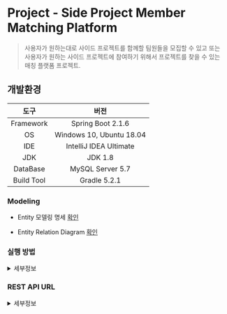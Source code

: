 Project - Side Project Member Matching Platform
===

> 사용자가 원하는대로 사이드 프로젝트를 함께할 팀원들을 모집할 수 있고 또는 사용자가 원하는 사이드 프로젝트에 참여하기 위해서 프로젝트를 찾을 수 있는 매칭 플랫폼 프로젝트. 

## 개발환경

|도구|버전|
|:---:|:---:|
| Framework |Spring Boot 2.1.6 |
| OS |Windows 10, Ubuntu 18.04|
|IDE |IntelliJ IDEA Ultimate |
|JDK |JDK 1.8|
|DataBase |MySQL Server 5.7|
|Build Tool |Gradle 5.2.1|

### Modeling

* Entity 모델링 명세 [확인](https://docs.google.com/spreadsheets/d/1kbpWNSX8oapVMX6U6IQtt3sRyn1DrJNmXETlUz-EkQg/edit#gid=0)


* Entity Relation Diagram [확인](https://drive.google.com/file/d/1tmBT3GAL3OIpRocH-hIGdo70-vzptTSo/view)

### 실행 방법
<details><summary>세부정보</summary>

* 준비사항.
    
    * Gradle or IntelliJ IDEA

    * JDK (>= 1.8)

    * Spring Boot (>= 2.x)

* 저장소를 `clone`

    ```bash
    $ git clone https://github.com/perfect-matching/perfectmatching-backend.git
    ```

* 프로젝트 내 Project-Matching\src\main\resources 경로에 `application.yml` 생성.

    * 밑의 양식대로 내용을 채운 뒤, `application.yml`에 삽입.
    <br>

    ```yml
    spring:
        datasource:
            url: jdbc:mysql://localhost/본인_DB
            username: 본인_DB_User
            password: 본인_DB_User_Password
            driver-class-name: com.mysql.jdbc.Driver
        jpa:
            hibernate:
                ddl-auto: create

        data:
            web:
                pageable:
                    page-parameter: offset
    ```

* IntelliJ IDEA(>= 2018.3)에서 해당 프로젝트를 `Open`

    * 또는 터미널을 열어서 프로젝트 경로에 진입해서 다음 명령어를 실행.

    * Windows 10

        ```bash
        $ gradlew bootRun
        ```

    * Ubuntu 18.04

        ```
        $ ./gradlew bootRun
        ```

</details>

### REST API URL
<details><summary>세부정보</summary>

* 서버 URL
        
    * `https://donghun-dev.kro.kr:8083`

* GET

    |URI(자원)| HTTP(행위) | 기능(표현) |
    |:---:|:---:|:---:| 
    | `/api/projects` | GET | DB에 있는 Project를 가져오기 위한 api |
    | `/api/projects?offset={num}` | GET | offset에 따른 Project들을 가져오기 위한 api |
    | `/api/projects?location={name}` | GET | location에 따른 Project들을 가져오기 위한 api |
    | `/api/projects?location={name}&offset={num}` | GET | location과 offset에 따른 Project들을 가져오기 위한 api |
    | `/api/projects?position={name}` | GET | position에 따른 Project들을 가져오기 위한 api |
    | `/api/projects?position={name}&offset={num}` | GET | position과 offset에 따른 Project들을 가져오기 위한 api |
    | `/api/projects?position={name}&location={name}` | GET | position과 location에 따른 Project들을 가져오기 위한 api |
    | `/api/projects?location={name}&position&offset={num}` | GET | location과 postion 그리고 offset에 따른 Project들을 가져오기 위한 api |
    | `/api/project/{idx}` | GET | Project의 idx에 따라 개별로 가져오기 위한 api |
    | `/api/project/{idx}/comments` | GET | Project에 따른 Comment들을 가져오기 위한 api |
    | `/api/project/{idx}/members` | GET | Project에 참여중인 맴버들의 정보를 가져오기 위한 api |
    | `/api/profile/{idx}` | GET | idx에 따른 User의 프로필 정보를 가져오기 위한 api |
    | `/api/profile/{idx}/projects` | GET | idx에 따른 User의 프로필 정보 중 참여중인 프로젝트 정보를 가져오기 위한 api |
    | `/api/comment/{idx}` | GET | idx에 따른 Comment를 가져오기 위한 api |

* POST

    |URI(자원)| HTTP(행위) | 기능(표현) |
    |:---:|:---:|:---:| 
    | `/api/project` | POST | Project를 생성하기 위한 요청 api |

* PUT

    |URI(자원)| HTTP(행위) | 기능(표현) |
    |:---:|:---:|:---:| 
    | `/api/project/{idx}` | PUT | Project의 idx에 따라 Project를 수정하기 위한 api |

* DELETE
    
    |URI(자원)| HTTP(행위) | 기능(표현) |
    |:---:|:---:|:---:| 
    | `/api/project/{idx}` | DELETE | Project의 idx에 따라 Projet를 삭제하기 위한 api |

</details>